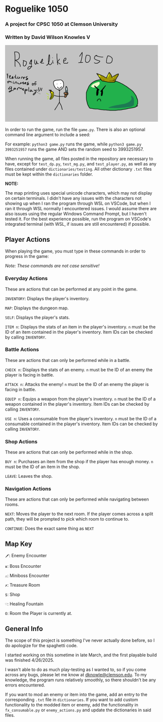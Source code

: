 # Roguelike 1050
### A project for CPSC 1050 at Clemson University
### Written by David Wilson Knowles V

![github page icon](roguelike_1050_ghicon.png)

In order to run the game, run the file `game.py`. There is also an optional command line argument to include a seed:

For example:
`python3 game.py` runs the game, while `python3 game.py 3993251957` runs the game AND sets the random seed to 3993251957.

When running the game, all files posted in the repository are necessary to have, except for `test_dp.py`, `test_mg.py`, and `test_player.py`, as well as any files contained under `dictionaries/testing`. All other dictionary `.txt` files must be kept within the `dictionaries` folder.

**NOTE:**

The map printing uses special unicode characters, which may not display on certain terminals. I didn't have any issues with the characters not showing up when I ran the program through WSL on VSCode, but when I ran it through WSL normally I encountered issues. I would assume there are also issues using the regular Windows Command Prompt, but I haven't tested it. For the best experience possible, run the program on VSCode's integrated terminal (with WSL, if issues are still encountered) if possible.

## Player Actions

When playing the game, you must type in these commands in order to progress in the game:

*Note: These commands are not case sensitive!*

### Everyday Actions

These are actions that can be performed at any point in the game.

`INVENTORY`: Displays the player's inventory.

`MAP`: Displays the dungeon map.

`SELF`: Displays the player's stats.

`ITEM n`: Displays the stats of an item in the player's inventory. `n` must be the ID of an item contained in the player's inventory. Item IDs can be checked by calling `INVENTORY`.

### Battle Actions

These are actions that can only be performed while in a battle.

`CHECK n`: Displays the stats of an enemy. `n` must be the ID of an enemy the player is facing in battle.

`ATTACK n`: Attacks the enemy! `n` must be the ID of an enemy the player is facing in battle.

`EQUIP n`: Equips a weapon from the player's inventory. `n` must be the ID of a weapon contained in the player's inventory. Item IDs can be checked by calling `INVENTORY`.

`USE n`: Uses a consumable from the player's inventory. `n` must be the ID of a consumable contained in the player's inventory. Item IDs can be checked by calling `INVENTORY`.

### Shop Actions

These are actions that can only be performed while in the shop.

`BUY n`: Purchases an item from the shop if the player has enough money. `n` must be the ID of an item in the shop.

`LEAVE`: Leaves the shop.

### Navigation Actions

These are actions that can only be performed while navigating between rooms.

`NEXT`: Moves the player to the next room. If the player comes across a split path, they will be prompted to pick which room to continue to.

`CONTINUE`: Does the exact same thing as `NEXT`

## Map Key

`🗡`: Enemy Encounter

`♛`: Boss Encounter

`⚠`: Miniboss Encounter

`✗`: Treasure Room

`$`: Shop

`♡`: Healing Fountain

`O`: Room the Player is currently at.

## General Info

The scope of this project is something I've never actually done before, so I do apologize for the spaghetti code. 

I started working on this sometime in late March, and the first playable build was finished 4/26/2025.

I wasn't able to do as much play-testing as I wanted to, so if you come across any bugs, please let me know at dknowle@clemson.edu. To my knowledge, the program runs relatively smoothly, so there shouldn't be any errors encountered.

If you want to mod an enemy or item into the game, add an entry to the corresponding `.txt` file in `dictionaries`. If you want to add custom functionality to the modded item or enemy, add the functionality in `fx_consumable.py` or `enemy_actions.py` and update the dictionaries in said files. 
